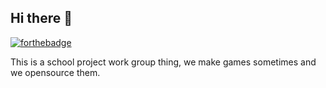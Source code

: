 ## Hi there 👋

[![forthebadge](https://forthebadge.com/images/badges/contains-tasty-spaghetti-code.svg)](https://forthebadge.com)

This is a school project work group thing, we make games sometimes and we opensource them.

